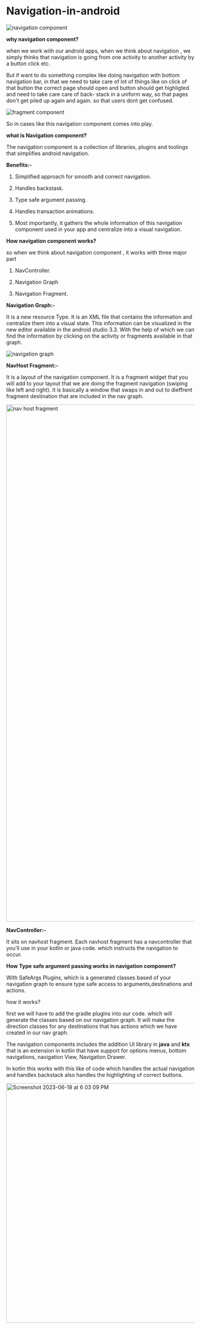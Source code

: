 # Navigation-in-android

![navigation component](https://github.com/Vijaya9418/Navigation-in-android/assets/56352158/4411f755-7fef-4761-a288-273aa9686edf)


**why navigation component?**

when we work with our android apps, when we think about navigation , we simply thinks that navigation is going from one activity to another activity by a button click etc. 

But if want to do something complex like doing navigation with bottom navigation bar, in that we need to take care of lot of things like on click of that button the correct page should open and button should get highligted and need to take care care of back- stack in a uniform way, so that pages don't get piled up again and again. so that users dont get confused. 

![fragment component](https://github.com/Vijaya9418/Navigation-in-android/assets/56352158/f9e42553-2b39-49a1-9f0f-82dd92f50989)

So in cases like this navigation component comes into play.

**what is Navigation component?**

The navigation component is a collection of libraries, plugins and toolings that simplifies android navigation.

**Benefits:-**

1. Simplified approach for smooth and correct navigation.

2. Handles backstask.

3. Type safe argument passing.

4. Handles transaction animations.

5. Most importantly, it gathers the whole information of this navigation component used in your app and centralize into a visual navigation.


**How navigation component works?**

so when we think about navigation component , it works with three major part

1. NavController.
  
2. Navigation Graph

3. Navigation Fragment.


**Navigation Graph:-**

It is a new resource Type. It is an XML file that contains the information and centralize them into a visual state. This information can be visualized in the new editor available in the android studio 3.3. With the help of which we can find the information by clicking on the activity or fragments available in that graph.

![navigation graph](https://github.com/Vijaya9418/Navigation-in-android/assets/56352158/755b5465-d5f3-4bd2-a871-2e9c621945cb)



**NavHost Fragment:-**


It is a layout of the navigation component. It is a fragment widget that you will add to your layout that we are doing the fragment navigation (swiping like left and right).
It is basically a window that swaps in and out to dieffrent fragment destination that are included in the nav graph.

<img width="1382" alt="nav host fragment" src="https://github.com/Vijaya9418/Navigation-in-android/assets/56352158/b9545e27-4679-4c4c-8094-5c7d39ade221">


**NavController:-**

It sits on navhost fragment. Each navhost fragment has a navcontroller that you'll use in your kotlin or java code. which instructs the navigation to occur.


**How Type safe argument passing works in navigation component?**

With SafeArgs Plugins, which is a generated classes based of your navigation graph to ensure type safe access to arguments,destinations and actions.

how it works?

first we will have to add the gradle plugins into our code.
which will generate the classes based on our navigation graph.
It will make the direction classes for any destinations that has actions which we have created in our nav graph.


The navigation components includes the addition UI library in **java** and **ktx** that is an extension in kotlin that have support for options menus, bottom navigations, navigation View, Navigation Drawer.

In kotlin this works with this like of code which handles the actual navigation and handles backstack also handles the highlighting of correct buttons.

<img width="640" alt="Screenshot 2023-06-18 at 6 03 09 PM" src="https://github.com/Vijaya9418/Navigation-in-android/assets/56352158/aeedd18a-1efb-4977-b94d-9b380376a277">




